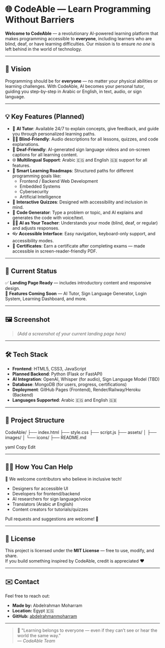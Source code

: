 # 🌐 CodeAble — Learn Programming Without Barriers

**Welcome to CodeAble** — a revolutionary AI-powered learning platform that makes programming accessible to **everyone**, including learners who are blind, deaf, or have learning difficulties. Our mission is to ensure *no one* is left behind in the world of technology.

---

## 🎯 Vision

Programming should be for **everyone** — no matter your physical abilities or learning challenges. With CodeAble, AI becomes your personal tutor, guiding you step-by-step in Arabic or English, in text, audio, or sign language.

---

## 💡 Key Features (Planned)

- 🧠 **AI Tutor**: Available 24/7 to explain concepts, give feedback, and guide you through personalized learning paths.
- 🧑‍🦯 **Blind-Friendly**: Audio descriptions for all lessons, quizzes, and code explanations.
- 🧏 **Deaf-Friendly**: AI-generated sign language videos and on-screen captions for all learning content.
- 🌐 **Multilingual Support**: Arabic 🇪🇬 and English 🇬🇧 support for all features.
- 🧭 **Smart Learning Roadmaps**: Structured paths for different programming goals like:
  - Frontend / Backend Web Development
  - Embedded Systems
  - Cybersecurity
  - Artificial Intelligence
- 🧪 **Interactive Quizzes**: Designed with accessibility and inclusion in mind.
- 💬 **Code Generator**: Type a problem or topic, and AI explains and generates the code with voice/text.
- 🧑‍🏫 **AI as Your Teacher**: Understands your mode (blind, deaf, or regular) and adjusts responses.
- 👓 **Accessible Interface**: Easy navigation, keyboard-only support, and accessibility modes.
- 📄 **Certificates**: Earn a certificate after completing exams — made accessible in screen-reader-friendly PDF.

---

## 🧪 Current Status

✅ **Landing Page Ready** — includes introductory content and responsive design.  
🚧 **Features Coming Soon** — AI Tutor, Sign Language Generator, Login System, Learning Dashboard, and more.

---

## 🖼️ Screenshot

> *(Add a screenshot of your current landing page here)*

---

## 🛠️ Tech Stack

- **Frontend**: HTML5, CSS3, JavaScript
- **Planned Backend**: Python (Flask or FastAPI)
- **AI Integration**: OpenAI, Whisper (for audio), Sign Language Model (TBD)
- **Database**: MongoDB (for users, progress, certifications)
- **Deployment**: GitHub Pages (Frontend), Render/Railway/Heroku (Backend)
- **Languages Supported**: Arabic 🇪🇬 and English 🇬🇧

---

## 📁 Project Structure

CodeAble/
├── index.html
├── style.css
├── script.js
├── assets/
│ ├── images/
│ └── icons/
├── README.md

yaml
Copy
Edit

---

## 🧑‍💻 How You Can Help

🌟 We welcome contributors who believe in inclusive tech!

- Designers for accessible UI
- Developers for frontend/backend
- AI researchers for sign language/voice
- Translators (Arabic ⇄ English)
- Content creators for tutorials/quizzes

Pull requests and suggestions are welcome! 🙌

---

## 🧾 License

This project is licensed under the **MIT License** — free to use, modify, and share.  
If you build something inspired by CodeAble, credit is appreciated ❤️

---

## ✉️ Contact

Feel free to reach out:

- **Made by:** Abdelrahman Moharram
- **Location:** Egypt 🇪🇬
- **GitHub:** [abdelrahmanmoharram](https://github.com/abdelrahmanmoharram)

---

> 🧠 "Learning belongs to everyone — even if they can’t see or hear the world the same way."  
> — *CodeAble Team*
